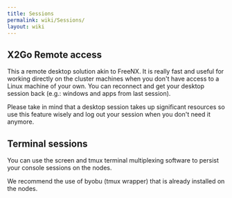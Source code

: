```yaml
---
title: Sessions
permalink: wiki/Sessions/
layout: wiki
---
```


X2Go Remote access
------------------

This a remote desktop solution akin to FreeNX. It is really fast and
useful for working directly on the cluster machines when you don't have
access to a Linux machine of your own. You can reconnect and get your
desktop session back (e.g.: windows and apps from last session).

Please take in mind that a desktop session takes up significant
resources so use this feature wisely and log out your session when you
don't need it anymore.

Terminal sessions
-----------------

You can use the screen and tmux terminal multiplexing software to
persist your console sessions on the nodes.

We recommend the use of byobu (tmux wrapper) that is already installed
on the nodes.
